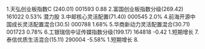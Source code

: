 1.天弘创业板指数C (240.01)     001593  0.88
2.富国创业板指数分级(269.42)     161022  0.53%
    潜力股
3.中邮核心灵活配置(71.40)   000545  2.0%
4.前海开源中国成长灵活配置混合(30.5) 000788   1.68%
5.华商新动力灵活配置混合(30.71)    001723      0.78%
6.工银瑞信中证传媒指数分级(199.17)  164818      -0.42
    1.短期增长
7.泰信优质生活混合(15.11)   290004          -5.58%
    1.短期增长
8.